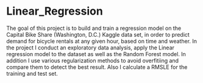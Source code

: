 # Linear_Regression
The goal of this project is to build and train a regression model on the Capital Bike Share (Washington, D.C.) Kaggle data set, in order to predict demand for bicycle rentals at any given hour, based on time and weather.
In the project I conduct an exploratory data analysis, apply the Linear regression model to the dataset as well as the Random Forest model. In addition I use various regularization methods to avoid overfitiing and compare them to detect the best result. Also I calculate a RMSLE for the training and test set. 
